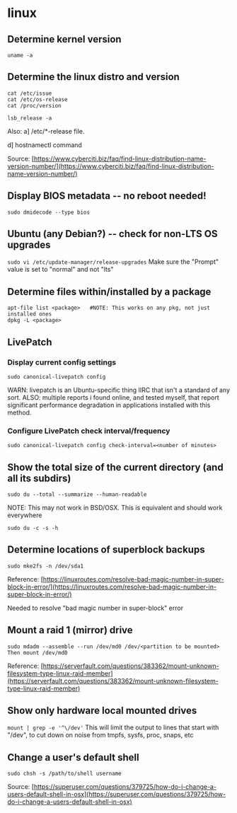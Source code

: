 # linux

## Determine kernel version

```text
uname -a
```

## Determine the linux distro and version

```text
cat /etc/issue
cat /etc/os-release
cat /proc/version

lsb_release -a
```

Also: a\] /etc/\*-release file.

d\] hostnamectl command

Source: [https://www.cyberciti.biz/faq/find-linux-distribution-name-version-number/](https://www.cyberciti.biz/faq/find-linux-distribution-name-version-number/)

## Display BIOS metadata -- no reboot needed!

`sudo dmidecode --type bios`

## Ubuntu \(any Debian?\) -- check for non-LTS OS upgrades

`sudo vi /etc/update-manager/release-upgrades` Make sure the "Prompt" value is set to "normal" and not "lts"

## Determine files within/installed by a package

```text
apt-file list <package>   #NOTE: This works on any pkg, not just installed ones
dpkg -L <package>
```

## LivePatch

### Display current config settings

```text
sudo canonical-livepatch config
```

WARN: livepatch is an Ubuntu-specific thing IIRC that isn't a standard of any sort. ALSO: multiple reports i found online, and tested myself, that report significant performance degradation in applications installed with this method.

### Configure LivePatch check interval/frequency

```text
sudo canonical-livepatch config check-interval=<number of minutes>
```

## Show the total size of the current directory \(and all its subdirs\)

```text
sudo du --total --summarize --human-readable
```

NOTE: This may not work in BSD/OSX. This is equivalent and should work everywhere

```text
sudo du -c -s -h
```

## Determine locations of superblock backups

`sudo mke2fs -n /dev/sda1`

Reference: [https://linuxroutes.com/resolve-bad-magic-number-in-super-block-in-error/](https://linuxroutes.com/resolve-bad-magic-number-in-super-block-in-error/)

Needed to resolve "bad magic number in super-block" error

## Mount a raid 1 \(mirror\) drive

```text
sudo mdadm --assemble --run /dev/md0 /dev/<partition to be mounted>
Then mount /dev/md0
```

Reference: [https://serverfault.com/questions/383362/mount-unknown-filesystem-type-linux-raid-member](https://serverfault.com/questions/383362/mount-unknown-filesystem-type-linux-raid-member)

## Show only hardware local mounted drives

`mount | grep -e '^\/dev'` This will limit the output to lines that start with "/dev", to cut down on noise from tmpfs, sysfs, proc, snaps, etc

## Change a user's default shell

`sudo chsh -s /path/to/shell username`

Source: [https://superuser.com/questions/379725/how-do-i-change-a-users-default-shell-in-osx](https://superuser.com/questions/379725/how-do-i-change-a-users-default-shell-in-osx)


